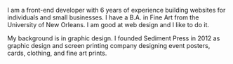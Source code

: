 ﻿I am a front-end developer with 6 years of experience building websites for individuals and small businesses. I have a B.A. in Fine Art from the University of New Orleans. I am good at web design and I like to do it.
		
My background is in graphic design. I founded Sediment Press in 2012 as graphic design and screen printing company designing event posters, cards, clothing, and fine art prints.
	